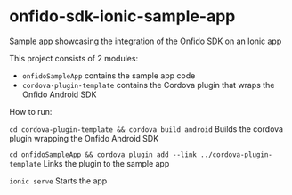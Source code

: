 # onfido-sdk-ionic-sample-app
Sample app showcasing the integration of the Onfido SDK on an Ionic app

This project consists of 2 modules:
- `onfidoSampleApp` contains the sample app code
- `cordova-plugin-template` contains the Cordova plugin that wraps the Onfido Android SDK

How to run:

`cd cordova-plugin-template && cordova build android`
Builds the cordova plugin wrapping the Onfido Android SDK

`cd onfidoSampleApp && cordova plugin add --link ../cordova-plugin-template` 
Links the plugin to the sample app

`ionic serve` 
Starts the app
